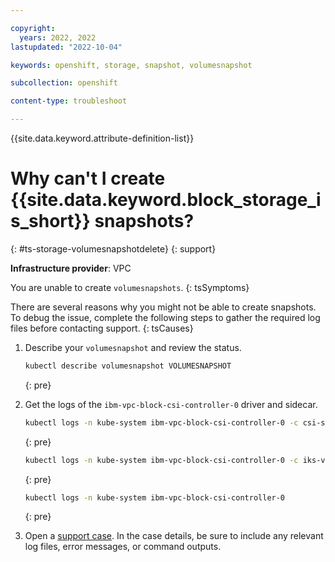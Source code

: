 ```yaml
---

copyright: 
  years: 2022, 2022
lastupdated: "2022-10-04"

keywords: openshift, storage, snapshot, volumesnapshot

subcollection: openshift

content-type: troubleshoot

---
```



{{site.data.keyword.attribute-definition-list}}



# Why can't I create {{site.data.keyword.block_storage_is_short}} snapshots?
{: #ts-storage-volumesnapshotdelete}
{: support}

**Infrastructure provider**:
VPC

You are unable to create `volumesnapshots`.
{: tsSymptoms}

There are several reasons why you might not be able to create snapshots. To debug the issue, complete the following steps to gather the required log files before contacting support.
{: tsCauses}


1. Describe your `volumesnapshot` and review the status.
    ```sh
    kubectl describe volumesnapshot VOLUMESNAPSHOT
    ```
    {: pre}

1. Get the logs of the `ibm-vpc-block-csi-controller-0` driver and sidecar.
    ```sh
    kubectl logs -n kube-system ibm-vpc-block-csi-controller-0 -c csi-snapshotter
    ```
    {: pre}
    
    ```sh
    kubectl logs -n kube-system ibm-vpc-block-csi-controller-0 -c iks-vpc-block-driver
    ```
    {: pre}

    ```sh
    kubectl logs -n kube-system ibm-vpc-block-csi-controller-0
    ```
    {: pre}
    
1. Open a [support case](/docs/get-support?topic=get-support-using-avatar). In the case details, be sure to include any relevant log files, error messages, or command outputs.
